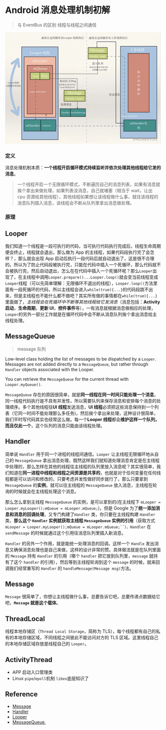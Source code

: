 # Android 消息处理机制初解

> 与 EventBus 的区别
> 线程与线程之间通信

![](../../assets/image/d3c9b02498ef95ce93c9a032660413d1_tplv-t2oaga2asx-watermark.awebp)

### 定义

消息处理机制本质：**一个线程开启循环模式持续监听并依次处理其他线程给它发的消息**。

> 一个线程开启一个无限循环模式，不断遍历自己的消息列表，如果有消息就挨个拿出来做处理，如果列表没消息，自己就堵塞（相当于 wait，让出 cpu 资源给其他线程），其他线程如果想让该线程做什么事，就往该线程的消息队列插入消息，该线程会不断从队列里拿出消息做处理。

### 原理

## Looper

我们知道一个线程是一段可执行的代码，当可执行代码执行完成后，线程生命周期便会终止，线程就会退出，那么做为 App 的主线程，如果代码段执行完了会怎样？，那么就会出现 App 启动后执行一段代码后就自动退出了，这是很不合理的。所以为了防止代码段被执行完，只能在代码中插入一个死循环，那么代码就不会被执行完，然后自动退出，怎么在在代码中插入一个死循环呢？那么`Looper`出现了，在主线程中调用`Looper.prepare()...Looper.loop()`就会变当前线程变成`Looper`线程（可以先简单理解：无限循环不退出的线程），`Looper.loop()`方法里面有一段死循环的代码，所以主线程会进入`while(true){...}`的代码段跳不出来，但是主线程也不能什么都不做吧？其实所有做的事情都在`while(true){...}`里面做了，_主线程会在死循环中不断等其他线程给它发消息_（消息包括：**Activity 启动**，**生命周期**，**更新 UI**，**控件事件**等），一有消息就根据消息做相应的处理，`Looper`的另外一部分工作就是在循环代码中会不断从消息队列挨个拿出消息给主线程处理。

## MessageQueue

> message 队列

Low-level class holding the list of messages to be dispatched by a `Looper`. Messages are not added directly to a `MessageQueue`, but rather through `Handler` objects associated with the Looper.

You can retrieve the `MessageQueue` for the current thread with `Looper.myQueue()`.

`MessageQueue` 存在的原因很简单，就是**同一线程在同一时间只能处理一个消息**，同一线程代码执行是不具有并发性，所以需要队列来保存消息和安排每个消息的处理顺序。多个其他线程往**UI 线程**发送消息，**UI 线程**必须把这些消息保持到一个列表（它同一时间不能处理那么多任务)，然后挨个拿出来处理，这种设计很简单，我们平时写代码其实也经常这么做。每一个**Looper 线程**都会**维护这样一个队列，而且仅此一个**，这个队列的消息只能由该线程处理。

## Handler

简单说 `Handler` 用于同一个进程的线程间通信。`Looper` 让主线程无限循环地从自己的 `MessageQueue` 拿出消息处理，既然这样我们就知道处理消息肯定是在主线程中处理的，那么怎样在其他的线程往主线程的队列里放入消息呢？其实很简单，我们知道在**同一进程中线程和线程之间资源是共享的**，也就是对于任何变量在任何线程都是可以访问和修改的，只要考虑并发性做好同步就行了，那么只要拿到 `MessageQueue` 的**实例**，就可以往主线程的 `MessageQueue` 放入消息，主线程在轮询的时候就会在主线程处理这个消息。

那么怎么拿到主线程 `MessageQueue` 的实例，是可以拿到的(在主线程下 `mLooper = Looper.myLooper();mQueue = mLooper.mQueue;`)，但是 Google 为了**统一添加消息和消息的回调处理**，又专门构建了`Handler` 类，你只要在主线程构建 `Handler` 类，**那么这个 `Handler` 实例就获取主线程 `MessageQueue` 实例的引用**（获取方式 ` mLooper = Looper.myLooper();mQueue = mLooper.mQueue;``），Handler ` 在 `sendMessage` 的时候就通过这个引用往消息队列里插入新消息。

`Handler` 的另外一个作用，就是能统一处理消息的回调。这样一个 `Handle` 发出消息又确保消息处理也是自己来做，这样的设计非常的赞。具体做法就是在队列里面的 `Message` 持有 `Handler` 的引用（哪个 `handler` 把它放到队列里，`message` 就持有了这个 `handler` 的引用），然后等到主线程轮询到这个 `message` 的时候，就来回调我们经常重写的 `Handler` 的 `handleMessage(Message msg)`方法。

## Message

`Message` 很简单了，你想让主线程做什么事，总要告诉它吧，总要传递点数据给它吧，**`Message` 就是这个载体**。

## ThreadLocal

线程本地存储区（`Thread Local Storage`，简称为 TLS），每个线程都有自己的私有的本地存储区域，不同线程之间彼此不能访问对方的 TLS 区域。这里线程自己的本地存储区域存放是线程自己的 `Looper`。

## ActivityThread

- APP 启动入口管理类
- Linux `pipe`/`epoll`机制 `libev`底层知识了

## Reference

- [Message](https://developer.android.com/reference/android/os/Message)
- [Handler](https://developer.android.com/reference/android/os/Handler)
- [Looper](https://developer.android.com/reference/android/os/Looper)
- [MessageQueue](https://developer.android.com/reference/android/os/MessageQueue),
